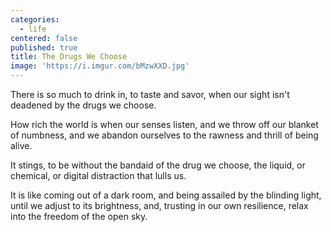 ```yaml
---
categories:
  - life
centered: false
published: true
title: The Drugs We Choose
image: 'https://i.imgur.com/bMzwXXD.jpg'
---
```

There is so much to drink in,
to taste and savor,
when our sight isn't deadened 
by the drugs we choose.

How rich the world is
when our senses listen,
and we throw off 
our blanket of numbness,
and we abandon ourselves
to the rawness and thrill
of being alive.

It stings,
to be without the bandaid
of the drug we choose,
the liquid, or chemical, 
or digital distraction
that lulls us.

It is like coming out 
of a dark room,
and being assailed
by the blinding light,
until we adjust to its brightness,
and, trusting in our own resilience, 
relax into the freedom
of the open sky.

